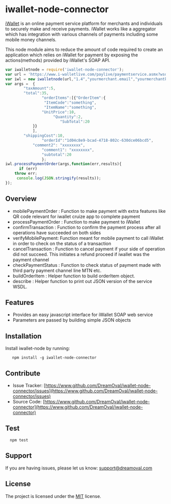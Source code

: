 iwallet-node-connector
============

[iWallet](https://www.iwallet.com.gh/) is an online payment service platform for merchants and individuals to securely make and receive payments. iWallet works like a aggregator which has integration with various channels of payments including some mobile money channels.

This node module aims to reduce the amount of  code required to create an application which relies on iWallet for payment by exposing the actions(methods) provided by iWallet's SOAP API.


```javascript
var iwalletnode = require('iwallet-node-connector');
var url = 'https://www.i-walletlive.com/paylive/paymentservice.asmx?wsdl';
var iwl = new iwalletnode(url,"1.4","yourmerchant.email","yourmerchantkey","C2B",true);
var args =  {
		"taxAmount":5,
		"total":35,
                "orderItems":[{"OrderItem":{
			   	 "ItemCode":"something",
			   	 "ItemName":"something",
			   	"UnitPrice":10,
		        	 "Quantity":2,
	                	"SubTotal":20
		    }}
		    ],
		"shippingCost":10,
                "orderId":"1d04c8e9-bcad-4718-802c-630dce06bcd5",
	        "comment2": "xxxxxxxx",
      	        "comment1": "xxxxxxxx",
               	"subtotal":20
                };
iwl.processPaymentOrder(args,function(err,results){
      if (err)
	throw err;
     console.log(JSON.stringify(results));
});
```


Overview
--------

* mobilePaymentOrder : Function to make payment with extra features like QR code relevant for iwallet cruize app to complete payment
* processPaymentOrder : Function to make payment to iWallet
* confirmTransaction : Function to confirm the payment process after all operations have succeeded on both sides
* verifyMobilePayment: Function meant for mobile payment to call iWallet in order to check on the status of a transaction
* cancelTransaction : Function to cancel payment if your side of operation did not succeed. This initiates a refund proceed if iwallet was the payment channel
* checkPaymentStatus : Function to check status of payment made with third party payment channel line MTN etc.
* buildOrderItem : Helper function to build orderItem object.
* describe : Helper function to print out JSON version of the service WSDL.
 

Features
--------

- Provides an easy javascript interface for iWallet SOAP web service
- Parameters are passed by building simple JSON objects

Installation
------------

Install iwallet-node by running:
```
   npm install -g iwallet-node-connector
```
Contribute
----------

- Issue Tracker: [https://www.github.com/DreamOval/iwallet-node-connector/issues](https://www.github.com/DreamOval/iwallet-node-connector/issues)
- Source Code: [https://www.github.com/DreamOval/iwallet-node-connector](https://www.github.com/DreamOval/iwallet-node-connector)



Test
-------

```
  npm test
```

Support
-------

If you are having issues, please let us know:
support@dreamoval.com

License
-------
The project is licensed under the [MIT](LICENSE) license.
